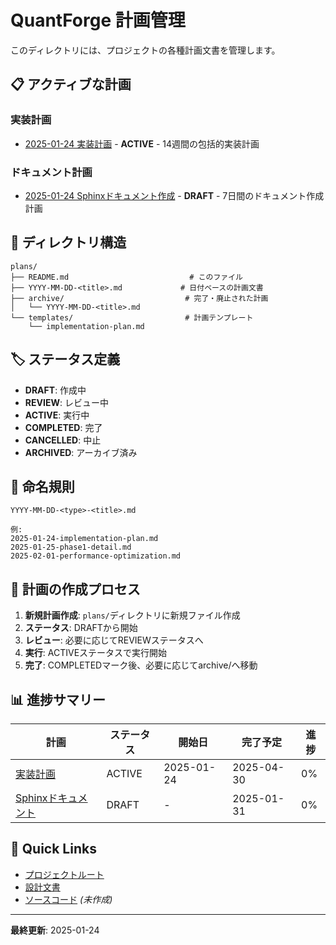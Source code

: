 # QuantForge 計画管理

このディレクトリには、プロジェクトの各種計画文書を管理します。

## 📋 アクティブな計画

### 実装計画
- [2025-01-24 実装計画](./2025-01-24-implementation-plan.md) - **ACTIVE** - 14週間の包括的実装計画

### ドキュメント計画
- [2025-01-24 Sphinxドキュメント作成](./2025-01-24-sphinx-documentation.md) - **DRAFT** - 7日間のドキュメント作成計画

## 📁 ディレクトリ構造

```
plans/
├── README.md                           # このファイル
├── YYYY-MM-DD-<title>.md             # 日付ベースの計画文書
├── archive/                           # 完了・廃止された計画
│   └── YYYY-MM-DD-<title>.md
└── templates/                         # 計画テンプレート
    └── implementation-plan.md
```

## 🏷️ ステータス定義

- **DRAFT**: 作成中
- **REVIEW**: レビュー中  
- **ACTIVE**: 実行中
- **COMPLETED**: 完了
- **CANCELLED**: 中止
- **ARCHIVED**: アーカイブ済み

## 📝 命名規則

```
YYYY-MM-DD-<type>-<title>.md

例:
2025-01-24-implementation-plan.md
2025-01-25-phase1-detail.md
2025-02-01-performance-optimization.md
```

## 🔄 計画の作成プロセス

1. **新規計画作成**: `plans/`ディレクトリに新規ファイル作成
2. **ステータス**: DRAFTから開始
3. **レビュー**: 必要に応じてREVIEWステータスへ
4. **実行**: ACTIVEステータスで実行開始
5. **完了**: COMPLETEDマーク後、必要に応じてarchive/へ移動

## 📊 進捗サマリー

| 計画 | ステータス | 開始日 | 完了予定 | 進捗 |
|------|-----------|--------|----------|------|
| [実装計画](./2025-01-24-implementation-plan.md) | ACTIVE | 2025-01-24 | 2025-04-30 | 0% |
| [Sphinxドキュメント](./2025-01-24-sphinx-documentation.md) | DRAFT | - | 2025-01-31 | 0% |

## 🚀 Quick Links

- [プロジェクトルート](../)
- [設計文書](../draft/)
- [ソースコード](../src/) *(未作成)*

---

**最終更新**: 2025-01-24